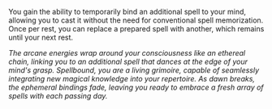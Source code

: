 You gain the ability to temporarily bind an additional spell to your mind, allowing you to cast it without the need for conventional spell memorization. Once per rest, you can replace a prepared spell with another, which remains until your next rest.

*The arcane energies wrap around your consciousness like an ethereal chain, linking you to an additional spell that dances at the edge of your mind's grasp. Spellbound, you are a living grimoire, capable of seamlessly integrating new magical knowledge into your repertoire. As dawn breaks, the ephemeral bindings fade, leaving you ready to embrace a fresh array of spells with each passing day.*